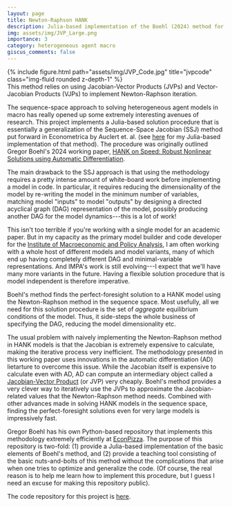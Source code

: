 ```yaml
---
layout: page
title: Newton-Raphson HANK
description: Julia-based implementation of the Boehl (2024) method for solving HANK models using Automatic Differentiation
img: assets/img/JVP_Large.png
importance: 3
category: heterogeneous agent macro
giscus_comments: false
---
```


<div class="row">
    {% include figure.html path="assets/img/JVP_Code.jpg" title="jvpcode" class="img-fluid rounded z-depth-1" %}
</div>
<div class="caption">
    This method relies on using Jacobian-Vector Products (JVPs) and Vector-Jacobian Products (VJPs) to implement Newton-Raphson iteration.
</div>

The sequence-space approach to solving heterogeneous agent models in macro has really opened up some extremely interesting avenues of research.
This project implements a Julia-based solution procedure that is essentially a generalization of the Sequence-Space Jacobian (SSJ) method put forward in Econometrica by Auclert et. al. (see [here](https://vasudeva-ram.github.io/projects/2_project/) for my Julia-based implementation of that method).
The procedure was originally outlined Gregor Boehl's 2024 working paper, [HANK on Speed: Robust Nonlinear Solutions using Automatic Differentiation](https://gregorboehl.com/live/hank_speed_boehl.pdf).

The main drawback to the SSJ approach is that using the methodology requires a pretty intense amount of white-board work before implementing a model in code.
In particular, it requires reducing the dimensionality of the model by re-writing the model in the minimum number of variables, matching model "inputs" to model "outputs" by designing a directed acyclical graph (DAG) representation of the model, possibly producing another DAG for the model dynamics---this is a lot of work!

This isn't too terrible if you're working with a single model for an academic paper.
But in my capacity as the primary model builder and code developer for the [Institute of Macroeconomic and Policy Analysis](https://impa.american.edu/), I am often working with a whole host of different models and model variants, many of which end up having completely different DAG and minimal-variable representations.
And IMPA's work is still evolving---I expect that we'll have many more variants in the future.
Having a flexible solution procedure that is model independent is therefore imperative.

Boehl's method finds the perfect-foresight solution to a HANK model using the Newton-Raphson method in the sequence space. 
Most usefully, all we need for this solution procedure is the set of _aggregate_ equilibrium conditions of the model.
Thus, it side-steps the whole business of specifying the DAG, reducing the model dimensionality etc.

The usual problem with naively implementing the Newton-Raphson method in HANK models is that the Jacobian is extremely expensive to calculate, making the iterative process very inefficient.
The methodology presented in this working paper uses innovations in the automatic differentiation (AD) lietarture to overcome this issue. 
While the Jacobian itself is expensive to calculate even with AD, AD can compute an intermediary object called a [Jacobian-Vector Product](https://uvadl2c.github.io/lectures/neural_network_dynamical/part4.pdf) (or JVP) very cheaply. 
Boehl's method provides a very clever way to iteratively use the JVPs to approximate the Jacobian-related values that the Newton-Raphson method needs. 
Combined with other advances made in solving HANK models in the sequence space, finding the perfect-foresight solutions even for very large models is impressively fast.

Gregor Boehl has his own Python-based repository that implements this methodology extremely efficiently at [EconPizza](https://econpizza.readthedocs.io/en/stable/index.html).
The purpose of this repository is two-fold: (1) provide a Julia-based implementation of the basic elements of Boehl's method, and (2) provide a teaching tool consisting of the basic nuts-and-bolts of this method without the complications that arise when one tries to optimize and generalize the code. 
(Of course, the real reason is to help me learn how to implement this procedure, but I guess I need an excuse for making this repository public).

The code repository for this project is [here](https://github.com/vasudeva-ram/Julia-NewtonRaphsonHANK).


